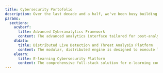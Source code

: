 ```yaml
---
title: Cybersecurity Portofolio
description: Over the last decade and a half, we've been busy building advanced Cybersecurity solutions. Some of those include am **Advanced Cyberanalytics Framework**, a **Distributed Live Detection and Threat Analysis Platform**, an​**E-learning Cybersecurity Platform**  and may others...​
params:
  sections:
    acyberf: 
      title: Advanced Cyberanalytics Framework
      content: The advanced analytics interface tailored for post-analysis of network security data flows and security incident reporting provides users with the capability to construct custom dashboards for data visualization. It enables the definition of sophisticated automated agents dedicated to data processing for post-analysis and automated decision-making. Furthermore, the platform facilitates big data correlation and aggregation to enhance insights and efficiencies.
    dldata:
      title: Distributed Live Detection and Threat Analysis Platform
      content: The modular, distributed engine is designed to execute live threat analysis utilizing high-interaction honeypots. Offering versatility, it can function as either an advanced high-interaction honeypot or a dynamic analysis engine system. Key features include real-time monitoring of attacks with comprehensive attack geo-localization and visualization capabilities, support for console commands, tracking filesystem modifications, and monitoring network packet activity. Additionally, the system ensures persistent data storage of conducted attacks and provides tools for data analysis and report generation. It supports a range of widely used protocols including SSH, Telnet, FTP, HTTP, and SMB.
    elearn:
      title: E-learning Cybersecurity Platform
      content: The comprehensive full-stack solution for e-learning courses emphasizes cyber security training and hands-on learning experiences. Users can define courses and manage students while dynamically generating training environments featuring meticulously crafted vulnerabilities and ready-to-play capture-the-flag challenges.
---
```


